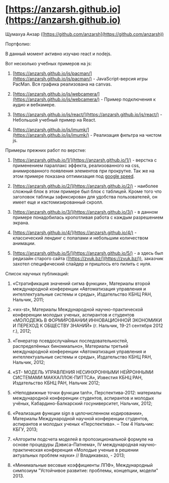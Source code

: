 # [https://anzarsh.github.io](https://anzarsh.github.io)

Щумахуа Анзар ([https://github.com/anzarsh](https://github.com/anzarsh))

Портфолио:

В данный момент активно изучаю react и nodejs.

Вот несколько учебных примеров на js:

1. [https://anzarsh.github.io/js/pacman/](https://anzarsh.github.io/js/pacman/) - JavaScript-версия игры PacMan. Вся графика реализована на canvas.

2. [https://anzarsh.github.io/js/webcamera/](https://anzarsh.github.io/js/webcamera/) - Пример подключения к аудио и вебкамере.

3. [https://anzarsh.github.io/js/react/](https://anzarsh.github.io/js/react/) - Небольшой учебный пример на React.

3. [https://anzarsh.github.io/js/imumk/](https://anzarsh.github.io/js/imumk/) - Реализация фильтра на чистом js.

Примеры прежних работ по верстке:

1. [https://anzarsh.github.io/1/](https://anzarsh.github.io/1/) - верстка с применением параллакс эффекта, реализованного на css, 
анимированного появления элементов при прокрутке. Так же на этом примере показана оптимизация под [google speed](https://developers.google.com/speed/pagespeed/insights/?url=https%3A%2F%2Fanzarsh.github.io%2F1%2F&tab=mobile).

2. [https://anzarsh.github.io/2/](https://anzarsh.github.io/2/) - наиболее сложный блок в этом примере был блок с таблицей. Кроме того что заголовок таблицы зафиксирован для удобства пользователей, он имеет еще и кастомизированный скролл.

3. [https://anzarsh.github.io/3/](https://anzarsh.github.io/3/) - в данном примере понадобилась кропотливая работа с каждым разрешением экрана.

4. [https://anzarsh.github.io/4/](https://anzarsh.github.io/4/) - классический лендинг с попапами и небольшим количеством анимации.

5. [https://anzarsh.github.io/5/](https://anzarsh.github.io/5/) - а здесь был редизайн старого сайта ([https://zvuk.bz/](https://zvuk.bz/)), заказчик захотел специфический слайдер и пришлось его пилить с нуля.

Список научных публикаций:

1.	«Стратификация значений сигма функции», Материалы второй международной конференции «Автоматизация управления и интеллектуальные системы и среды», Издательство КБНЦ РАН, Нальчик, 2011;

2.	«wx-st», Материалы Международной научно-практической конференции молодых ученых, аспирантов и студентов «МОЛОДЕЖЬ В ФОРМИРОВАНИИ ИННОВАЦИОННОЙ ЭКОНОМИКИ И ПЕРЕХОД К ОБЩЕСТВУ ЗНАНИЙ» (г. Нальчик, 19-21 сентября 2012 г.), 2012;

3.	«Генератор псевдослучайных последовательностей, распределённых биномиально», Материалы третьей международной конференции «Автоматизация управления и интеллектуальные системы и среды», Издательство КБНЦ РАН, Нальчик, 2012;

4.	«ST- МОДЕЛЬ УПРАВЛЕНИЯ НЕСИНХРОННЫМИ НЕЙРОННЫМИ СИСТЕМАМИ МАККАЛЛОК-ПИТТСА», Известия КБНЦ РАН, Издательство КБНЦ РАН, Нальчик 2012;

5.	«Неподвижные точки функции tanh», Перспектива-2012: материалы международной конференции студентов, аспирантов и молодых учёных, Кабардино-Балкарский госуниверситет, Нальчик, 2012;

6. «Реализация функции sign в целочисленном кодировании», Материалы Международной научной конференции студентов, аспирантов и молодых ученых «Перспектива». – Том 4 Нальчик: КБГУ, 2013; 

7. «Алгоритм подсчета моделей в пропозициональной формуле на основе процедуры Дэвиса–Патнема», IV международная научно-практическая конференция «Молодые ученые в решении актуальных проблем науки» // Владикавказ, - 2013; 

8. «Минимальные весовые коэффициенты ЛПФ», Международный симпозиум "Устойчивое развитие: проблемы, концепции, модели" 2013. 
